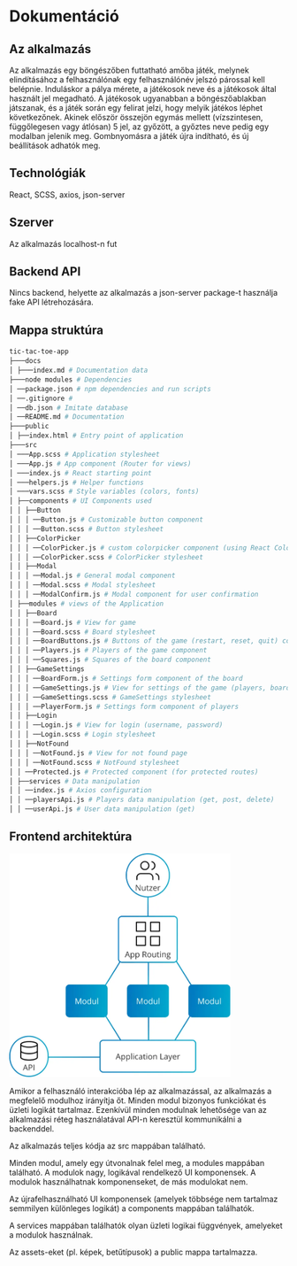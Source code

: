 # Dokumentáció

## Az alkalmazás

Az alkalmazás egy böngészőben futtatható amőba játék, melynek elindításához a felhasználónak egy felhasználónév jelszó párossal
kell belépnie. Induláskor a pálya mérete, a játékosok neve és a játékosok által használt jel megadható. A játékosok ugyanabban a böngészőablakban játszanak, és a játék során egy felirat jelzi, hogy melyik játékos léphet következőnek. Akinek először összejön egymás mellett (vízszintesen, függőlegesen vagy átlósan) 5 jel, az győzött, a győztes neve pedig egy modalban jelenik meg. Gombnyomásra a játék újra indítható, és új beállítások adhatók meg.

## Technológiák

React, SCSS, axios, json-server

## Szerver

Az alkalmazás localhost-n fut

## Backend API

Nincs backend, helyette az alkalmazás a json-server package-t használja fake API létrehozására.

## Mappa struktúra

```sh
tic-tac-toe-app
├───docs
│ ├───index.md # Documentation data
├───node modules # Dependencies
│ ──package.json # npm dependencies and run scripts
│ ──.gitignore #
│ ──db.json # Imitate database
│ ──README.md # Documentation
├───public
│ ├──index.html # Entry point of application
├───src
│ ───App.scss # Application stylesheet
│ ───App.js # App component (Router for views)
│ ───index.js # React starting point
│ ───helpers.js # Helper functions
│ ───vars.scss # Style variables (colors, fonts)
│ ├──components # UI Components used
│ │ ├──Button 
│ │ │ ──Button.js # Customizable button component
│ │ │ ──Button.scss # Button stylesheet
│ │ ├──ColorPicker
│ │ │ ──ColorPicker.js # custom colorpicker component (using React Color package)
│ │ │ ──ColorPicker.scss # ColorPicker stylesheet
│ │ ├──Modal
│ │ │ ──Modal.js # General modal component
│ │ │ ──Modal.scss # Modal stylesheet
│ │ │ ──ModalConfirm.js # Modal component for user confirmation
│ ├──modules # views of the Application
│ │ ├──Board
│ │ │ ──Board.js # View for game
│ │ │ ──Board.scss # Board stylesheet
│ │ │ ──BoardButtons.js # Buttons of the game (restart, reset, quit) component
│ │ │ ──Players.js # Players of the game component
│ │ │ ──Squares.js # Squares of the board component
│ │ ├──GameSettings
│ │ │ ──BoardForm.js # Settings form component of the board
│ │ │ ──GameSettings.js # View for settings of the game (players, board)
│ │ │ ──GameSettings.scss # GameSettings stylesheet
│ │ │ ──PlayerForm.js # Settings form component of players
│ │ ├──Login
│ │ │ ──Login.js # View for login (username, password)
│ │ │ ──Login.scss # Login stylesheet
│ │ ├──NotFound
│ │ │ ──NotFound.js # View for not found page
│ │ │ ──NotFound.scss # NotFound stylesheet
│ │ ──Protected.js # Protected component (for protected routes)
│ ├──services # Data manipulation
│ │ ──index.js # Axios configuration
│ │ ──playersApi.js # Players data manipulation (get, post, delete)
│ │ ──userApi.js # User data manipulation (get)
```

## Frontend architektúra

<img src="https://github.com/mandee86/tic-tac-toe-app/blob/main/public/img/frontend-architecture.webp" width="400">

Amikor a felhasználó interakcióba lép az alkalmazással, az alkalmazás a megfelelő modulhoz irányítja őt. Minden modul bizonyos funkciókat és üzleti logikát tartalmaz. Ezenkívül minden modulnak lehetősége van az alkalmazási réteg használatával API-n keresztül kommunikálni a backenddel.

Az alkalmazás teljes kódja az src mappában található.

Minden modul, amely egy útvonalnak felel meg, a modules mappában található. A modulok nagy, logikával rendelkező UI komponensek. A modulok használhatnak komponenseket, de más modulokat nem.

Az újrafelhasználható UI komponensek (amelyek többsége nem tartalmaz semmilyen különleges logikát) a components mappában találhatók.

A services mappában találhatók olyan üzleti logikai függvények, amelyeket a modulok használnak.

Az assets-eket (pl. képek, betűtípusok) a public mappa tartalmazza.
